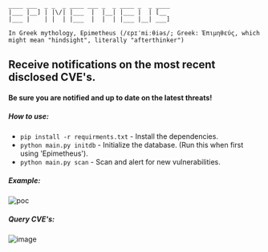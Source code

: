     ____ ___  _ _  _ ____ ___ _  _ ____ _  _ ____
    |___ |__] | |\/| |___  |  |__| |___ |  | [__
    |___ |    | |  | |___  |  |  | |___ |__| ___]
                                                
    In Greek mythology, Epimetheus (/ɛpɪˈmiːθiəs/; Greek: Ἐπιμηθεύς, which might mean "hindsight", literally "afterthinker")

## Receive notifications on the most recent disclosed CVE's.
#### Be sure you are notified and up to date on the latest threats!


##### How to use:
  * `pip install -r requirments.txt` - Install the dependencies.
  * `python main.py initdb` - Initialize the database. (Run this when first using 'Epimetheus').
  * `python main.py scan` - Scan and alert for new vulnerabilities.

##### Example:
![poc](https://user-images.githubusercontent.com/35051260/121968145-a8ab7080-cd69-11eb-97e9-87cc094b3687.gif)
##### Query CVE's:
![image](https://user-images.githubusercontent.com/35051260/122322406-5317c500-cf1d-11eb-9913-63162eea7095.png)

